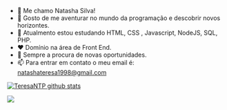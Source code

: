 

- 👋 Me chamo Natasha Silva!
- 👀 Gosto de me aventurar no mundo da programação e descobrir novos horizontes.
- 🌱 Atualmento estou estudando HTML, CSS , Javascript, NodeJS, SQL, PHP.
- &hearts; Domínio na área de Front End.
- 💞️ Sempre a procura de novas oportunidades.
- 📫 Para entrar em contato o meu email é: natashateresa1998@gmail.com




[![TeresaNTP github stats](https://github-readme-stats.vercel.app/api?username=teresaNTP)](https://github.com/anuraghazra/github-readme-stats)

<img src="https://github-readme-stats.vercel.app/api/top-langs?username=teresaNTP&layout=compact"/>

<!-- <img src="https://github-readme-stats.vercel.app/api/pin/?username=teresaNTP&repo=ElasNaTech-Site"/> -->


